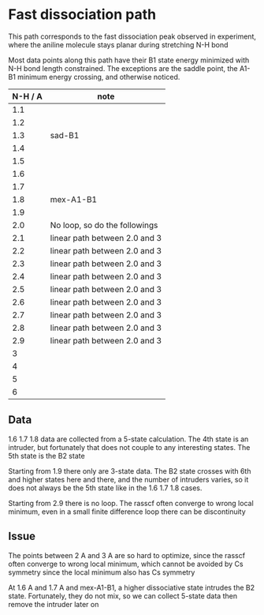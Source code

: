 # Fast dissociation path
This path corresponds to the fast dissociation peak observed in experiment, where the aniline molecule stays planar during stretching N-H bond

Most data points along this path have their B1 state energy minimized with N-H bond length constrained. The exceptions are the saddle point, the A1-B1 minimum energy crossing, and otherwise noticed.

| N-H / A |             note              |
|---------|-------------------------------|
|  1.1    |                               |
|  1.2    |                               |
|  1.3    |            sad-B1             |
|  1.4    |                               |
|  1.5    |                               |
|  1.6    |                               |
|  1.7    |                               |
|  1.8    |          mex-A1-B1            |
|  1.9    |                               |
|  2.0    | No loop, so do the followings |
|  2.1    | linear path between 2.0 and 3 |
|  2.2    | linear path between 2.0 and 3 |
|  2.3    | linear path between 2.0 and 3 |
|  2.4    | linear path between 2.0 and 3 |
|  2.5    | linear path between 2.0 and 3 |
|  2.6    | linear path between 2.0 and 3 |
|  2.7    | linear path between 2.0 and 3 |
|  2.8    | linear path between 2.0 and 3 |
|  2.9    | linear path between 2.0 and 3 |
|    3    |                               |
|    4    |                               |
|    5    |                               |
|    6    |                               |

## Data
1.6 1.7 1.8 data are collected from a 5-state calculation. The 4th state is an intruder, but fortunately that does not couple to any interesting states. The 5th state is the B2 state

Starting from 1.9 there only are 3-state data. The B2 state crosses with 6th and higher states here and there, and the number of intruders varies, so it does not always be the 5th state like in the 1.6 1.7 1.8 cases.

Starting from 2.9 there is no loop. The rasscf often converge to wrong local minimum, even in a small finite difference loop there can be discontinuity

## Issue
The points between 2 A and 3 A are so hard to optimize, since the rasscf often converge to wrong local minimum, which cannot be avoided by Cs symmetry since the local minimum also has Cs symmetry

At 1.6 A and 1.7 A and mex-A1-B1, a higher dissociative state intrudes the B2 state. Fortunately, they do not mix, so we can collect 5-state data then remove the intruder later on